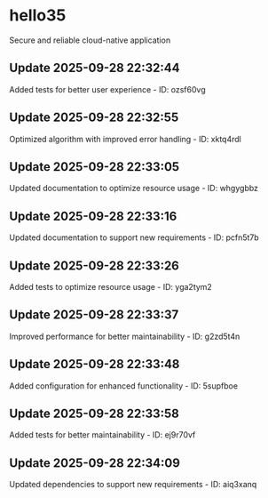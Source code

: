 # hello35
Secure and reliable cloud-native application

## Update 2025-09-28 22:32:44
Added tests for better user experience - ID: ozsf60vg


## Update 2025-09-28 22:32:55
Optimized algorithm with improved error handling - ID: xktq4rdl


## Update 2025-09-28 22:33:05
Updated documentation to optimize resource usage - ID: whgygbbz


## Update 2025-09-28 22:33:16
Updated documentation to support new requirements - ID: pcfn5t7b


## Update 2025-09-28 22:33:26
Added tests to optimize resource usage - ID: yga2tym2


## Update 2025-09-28 22:33:37
Improved performance for better maintainability - ID: g2zd5t4n


## Update 2025-09-28 22:33:48
Added configuration for enhanced functionality - ID: 5supfboe


## Update 2025-09-28 22:33:58
Added tests for better maintainability - ID: ej9r70vf


## Update 2025-09-28 22:34:09
Updated dependencies to support new requirements - ID: aiq3xanq

